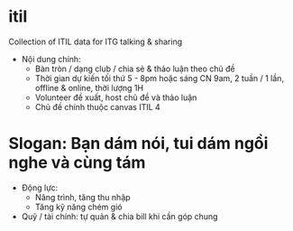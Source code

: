 # itil
Collection of ITIL data for ITG talking &amp; sharing

- Nội dung chính:
	- Bàn tròn / dạng club / chia sẻ & thảo luận theo chủ đề
	- Thời gian dự kiến tối thứ 5 - 8pm hoặc sáng CN 9am, 2 tuần / 1 lần, offline & online, thời lượng 1H
	- Volunteer đề xuất, host chủ đề và thảo luận
	- Chủ đề chính thuộc canvas ITIL 4

# **Slogan: Bạn dám nói, tui dám ngồi nghe và cùng tám**

- Động lực:
	- Nâng trình, tăng thu nhập
	- Tăng kỹ năng chém gió
- Quỹ / tài chính: tự quản & chia bill khi cần góp chung

